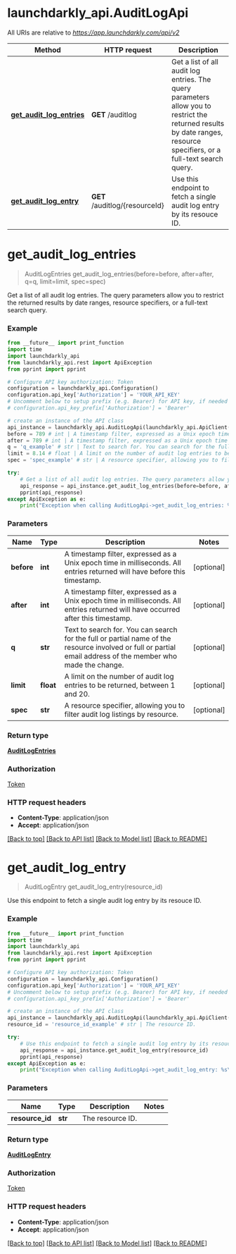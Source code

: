# launchdarkly_api.AuditLogApi

All URIs are relative to *https://app.launchdarkly.com/api/v2*

Method | HTTP request | Description
------------- | ------------- | -------------
[**get_audit_log_entries**](AuditLogApi.md#get_audit_log_entries) | **GET** /auditlog | Get a list of all audit log entries. The query parameters allow you to restrict the returned results by date ranges, resource specifiers, or a full-text search query.
[**get_audit_log_entry**](AuditLogApi.md#get_audit_log_entry) | **GET** /auditlog/{resourceId} | Use this endpoint to fetch a single audit log entry by its resouce ID.


# **get_audit_log_entries**
> AuditLogEntries get_audit_log_entries(before=before, after=after, q=q, limit=limit, spec=spec)

Get a list of all audit log entries. The query parameters allow you to restrict the returned results by date ranges, resource specifiers, or a full-text search query.

### Example
```python
from __future__ import print_function
import time
import launchdarkly_api
from launchdarkly_api.rest import ApiException
from pprint import pprint

# Configure API key authorization: Token
configuration = launchdarkly_api.Configuration()
configuration.api_key['Authorization'] = 'YOUR_API_KEY'
# Uncomment below to setup prefix (e.g. Bearer) for API key, if needed
# configuration.api_key_prefix['Authorization'] = 'Bearer'

# create an instance of the API class
api_instance = launchdarkly_api.AuditLogApi(launchdarkly_api.ApiClient(configuration))
before = 789 # int | A timestamp filter, expressed as a Unix epoch time in milliseconds. All entries returned will have before this timestamp. (optional)
after = 789 # int | A timestamp filter, expressed as a Unix epoch time in milliseconds. All entries returned will have occurred after this timestamp. (optional)
q = 'q_example' # str | Text to search for. You can search for the full or partial name of the resource involved or full or partial email address of the member who made the change. (optional)
limit = 8.14 # float | A limit on the number of audit log entries to be returned, between 1 and 20. (optional)
spec = 'spec_example' # str | A resource specifier, allowing you to filter audit log listings by resource. (optional)

try:
    # Get a list of all audit log entries. The query parameters allow you to restrict the returned results by date ranges, resource specifiers, or a full-text search query.
    api_response = api_instance.get_audit_log_entries(before=before, after=after, q=q, limit=limit, spec=spec)
    pprint(api_response)
except ApiException as e:
    print("Exception when calling AuditLogApi->get_audit_log_entries: %s\n" % e)
```

### Parameters

Name | Type | Description  | Notes
------------- | ------------- | ------------- | -------------
 **before** | **int**| A timestamp filter, expressed as a Unix epoch time in milliseconds. All entries returned will have before this timestamp. | [optional] 
 **after** | **int**| A timestamp filter, expressed as a Unix epoch time in milliseconds. All entries returned will have occurred after this timestamp. | [optional] 
 **q** | **str**| Text to search for. You can search for the full or partial name of the resource involved or full or partial email address of the member who made the change. | [optional] 
 **limit** | **float**| A limit on the number of audit log entries to be returned, between 1 and 20. | [optional] 
 **spec** | **str**| A resource specifier, allowing you to filter audit log listings by resource. | [optional] 

### Return type

[**AuditLogEntries**](AuditLogEntries.md)

### Authorization

[Token](../README.md#Token)

### HTTP request headers

 - **Content-Type**: application/json
 - **Accept**: application/json

[[Back to top]](#) [[Back to API list]](../README.md#documentation-for-api-endpoints) [[Back to Model list]](../README.md#documentation-for-models) [[Back to README]](../README.md)

# **get_audit_log_entry**
> AuditLogEntry get_audit_log_entry(resource_id)

Use this endpoint to fetch a single audit log entry by its resouce ID.

### Example
```python
from __future__ import print_function
import time
import launchdarkly_api
from launchdarkly_api.rest import ApiException
from pprint import pprint

# Configure API key authorization: Token
configuration = launchdarkly_api.Configuration()
configuration.api_key['Authorization'] = 'YOUR_API_KEY'
# Uncomment below to setup prefix (e.g. Bearer) for API key, if needed
# configuration.api_key_prefix['Authorization'] = 'Bearer'

# create an instance of the API class
api_instance = launchdarkly_api.AuditLogApi(launchdarkly_api.ApiClient(configuration))
resource_id = 'resource_id_example' # str | The resource ID.

try:
    # Use this endpoint to fetch a single audit log entry by its resouce ID.
    api_response = api_instance.get_audit_log_entry(resource_id)
    pprint(api_response)
except ApiException as e:
    print("Exception when calling AuditLogApi->get_audit_log_entry: %s\n" % e)
```

### Parameters

Name | Type | Description  | Notes
------------- | ------------- | ------------- | -------------
 **resource_id** | **str**| The resource ID. | 

### Return type

[**AuditLogEntry**](AuditLogEntry.md)

### Authorization

[Token](../README.md#Token)

### HTTP request headers

 - **Content-Type**: application/json
 - **Accept**: application/json

[[Back to top]](#) [[Back to API list]](../README.md#documentation-for-api-endpoints) [[Back to Model list]](../README.md#documentation-for-models) [[Back to README]](../README.md)

